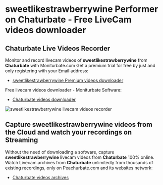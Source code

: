 # sweetlikestrawberrywine Performer on Chaturbate - Free LiveCam videos downloader

## Chaturbate Live Videos Recorder

Monitor and record livecam videos of **sweetlikestrawberrywine** from **Chaturbate** with Moniturbate.com
Get a premium trial for free by just and only registering with your Email address:
* [sweetlikestrawberrywine Premium videos downloader](https://moniturbate.com/request-demo-licence-key.html)

Free livecam videos downloader - Moniturbate Software:
* [Chaturbate videos downloader](https://moniturbate.com/moniturbate-download-software.html)

![sweetlikestrawberrywine livecam videos recorder](https://peachurnet.com/templates/moniturbate-software.png)


## Capture sweetlikestrawberrywine videos from the Cloud and watch your recordings on Streaming

Without the need of downloading a software, capture **sweetlikestrawberrywine** livecam videos from **Chaturbate** 100% online.
Watch Livecam archives from **Chaturbate** unlimitedly from thousands of existing recordings, only on Peachurbate.com and its websites network:
* [Chaturbate videos archives](https://peachurnet.com/)